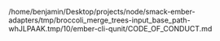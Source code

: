 /home/benjamin/Desktop/projects/node/smack-ember-adapters/tmp/broccoli_merge_trees-input_base_path-whJLPAAK.tmp/10/ember-cli-qunit/CODE_OF_CONDUCT.md
